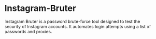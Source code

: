 # Instagram-Bruter
Instagram Bruter is a password brute-force tool designed to test the security of Instagram accounts. It automates login attempts using a list of passwords and proxies.
